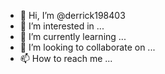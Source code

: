 - 👋 Hi, I’m @derrick198403
- 👀 I’m interested in ...
- 🌱 I’m currently learning ...
- 💞️ I’m looking to collaborate on ...
- 📫 How to reach me ...

<!---
derrick198403/derrick198403 is a ✨ special ✨ repository because its `README.md` (this file) appears on your GitHub profile.
You can click the Preview link to take a look at your changes.
--->
